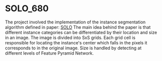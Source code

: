 # SOLO_680

The project involved the implementation of the instance segmentation algorithm defined in paper: [SOLO](https://arxiv.org/pdf/1912.04488.pdf) The main idea behind the paper is that different instance categories can be differentiated by their location and size in an image. The image is divided into SxS grids. Each grid cell is responsible for locating the instance's center which falls in the pixels it corresponds to in the original image. Size is handled by detecting at different levels of Feature Pyramid Network.
